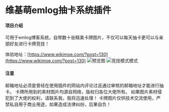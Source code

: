 # 维基萌emlog抽卡系统插件

#### 项目介绍
可用于emlog博客系统，自带数十张精美卡牌图片，不仅可以每天抽卡更可以与亲朋好友进行卡牌竞技！

体验地址：[https://www.wikimoe.com/?post=130](https://www.wikimoe.com/?post=130)
![预览图](https://gitee.com/uploads/images/2018/0423/102004_554a8f2e_1258290.png "QQ截图20180423101944.png")
![竞技模式模式](https://gitee.com/uploads/images/2018/0423/102131_49e221e9_1258290.jpeg "QQ截图20180423102031.jpg")

#### 注意
邮箱地址必须是曾经在使用插件的网站内评论过且通过审核的邮箱地址才能进行抽卡。
卡牌所用到的素材图片均源自网络，版权归各位大佬所有。
如果图片素材侵犯到了大佬的权利，请联系我，我将迅速处理！
卡牌图片仅供技术交流使用，严禁私自用于商业用途，如果造成法律纠纷，后果自负！